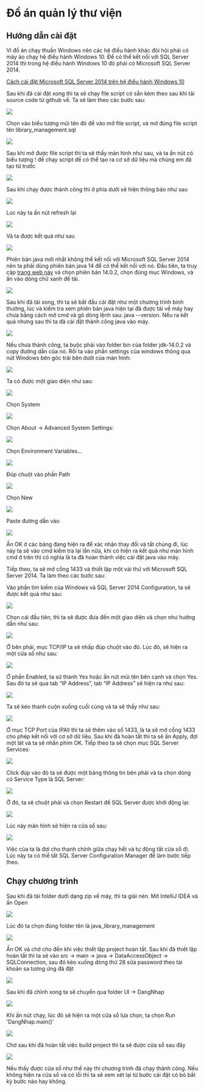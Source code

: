 # Đồ án quản lý thư viện
## Hướng dẫn cài đặt
Vì đồ án chạy thuần Windows nên các hệ điều hành khác đòi hỏi phải có máy ảo chạy hệ điều hành Windows 10. Để có thể kết nối với SQL Server 2014 thì trong hệ điều hành Windows 10 đó phải có Microsoft SQL Server 2014.

[Cách cài đặt Microsoft SQL Server 2014 trên hệ điều hành Windows 10](https://www.howkteam.vn/course/huong-dan-cai-dat/huong-dan-cai-dat-sql-server-102)

Sau khi đã cài đặt xong thì ta sẽ chạy file script có sẵn kèm theo sau khi tải source code từ github về. Ta sẽ làm theo các bước sau:

![](/image/1.png)

Chọn vào biểu tượng mũi tên đỏ để vào mở file script, và mở đúng file script tên library_management.sql

![](/image/2.png)

Sau khi mở được file script thì ta sẽ thấy màn hình như sau, và ta ấn nút có biểu tượng ! để chạy script để có thể tạo ra cơ sở dữ liệu mà chúng em đã tạo từ trước

![](/image/3.png)

Sau khi chạy được thành công thì ở phía dưới sẽ hiện thông báo như sau

![](/image/4.png)

Lúc này ta ấn nút refresh lại

![](/image/5.png)

Và ta được kết quả như sau

![](/image/6.png)

Phiên bản java mới nhất không thể kết nối với Microsoft SQL Server 2014 nên ta phải dùng phiên bản java 14 để có thể kết nối với nó. Đầu tiên, ta truy cập [trang web này](https://jdk.java.net/archive/) và chọn phiên bản 14.0.2, chọn đúng mục Windows, và ấn vào dòng chữ xanh để tải. 

![](/image/7.png)

Sau khi đã tải xong, thì ta sẽ bắt đầu cài đặt như một chương trình bình thường, lúc và kiểm tra xem phiên bản java hiện tại đã được tải về máy hay chưa bằng cách mở cmd và gõ dòng lệnh sau: java --version. Nếu ra kết quả nhưng sau thì ta đã cài đặt thành công java vào máy.

![](/image/8.png)

Nếu chưa thành công, ta buộc phải vào folder bin của folder jdk-14.0.2 và copy đường dẫn của nó. Rồi ta vào phần settings của windows thông qua nút Windows bên góc trái bên dưới của màn hình:

![](/image/9.png)

Ta có được một giao diện như sau:

![](/image/10.png)

Chọn System

![](/image/11.png)

Chọn About -> Advanced System Settings:

![](/image/12.jpg)

Chọn Environment Variables…

![](/image/13.png)

Đúp chuột vào phần Path

![](/image/14.png)

Chọn New

![](/image/15.png)

Paste đường dẫn vào

![](/image/16.png)

Ấn OK ở các bảng đang hiện ra để xác nhận thay đổi và tắt chúng đi, lúc này ta sẽ vào cmd kiểm tra lại lần nữa, khi có hiện ra kết quả như màn hình cmd ở trên thì có nghĩa là ta đã hoàn thành việc cài đặt java vào máy.

Tiếp theo, ta sẽ mở cổng 1433 và thiết lập một vài thứ với Microsoft SQL Server 2014. Ta làm theo các bước sau:

Vào phần tìm kiếm của Windows và SQL Server 2014 Configuration, ta sẽ được kết quả như sau:

![](/image/17.png)

Chọn cái đầu tiên, thì ta sẽ được đưa đến một giao diện và chọn như hướng dẫn như sau:

![](/image/18.png)

Ở bên phải, mục TCP/IP ta sẽ nhấp đúp chuột vào đó. Lúc đó, sẽ hiện ra một cửa sổ như sau:

![](/image/19.png)

Ở phần Enabled, ta sử thành Yes hoặc ấn nút mũi tên bên cạnh và chọn Yes. Sau đó ta sẽ qua tab “IP Address”, tab “IP Address” sẽ hiện ra như sau:

![](/image/20.png)

Ta sẽ kéo thanh cuộn xuống cuối cùng và ta sẽ thấy như sau:

![](/image/21.png)

Ở mục TCP Port của IPAll thì ta sẽ thêm vào số 1433, là ta sẽ mở cổng 1433 cho phép kết nối với cơ sở dữ liệu. Sau khi đã hoàn tất thì ta sẽ ấn Apply, đợi một lát và ta sẽ nhấn phím OK. Tiếp theo ta sẽ chọn mục SQL Server Services:

![](/image/22.png)

Click đúp vào đó ta sẽ được một bảng thông tin bên phải và ta chọn dòng có Service Type là SQL Server:

![](/image/23.png)

Ở đó, ta sẽ chuột phải và chọn Restart để SQL Server được khởi động lại:

![](/image/24.png)

Lúc này màn hình sẽ hiện ra cửa sổ sau:

![](/image/25.png)

Việc của ta là đợi cho thanh chính giữa chạy hết và tự động tắt cửa sổ đi. Lúc này ta có thể tắt SQL Server Configuration Manager để làm bước tiếp theo.

## Chạy chương trình

Sau khi đã tải folder dưới dạng zip về máy, thì ta giải nén. Mở IntelliJ IDEA và ấn Open

![](/image/26.png)

Lúc đó ta chọn đúng folder tên là java_library_management

![](/image/27.png)

Ấn OK và chờ cho đến khi việc thiết lập project hoàn tất. Sau khi đã thiết lập hoàn tất thì ta sẽ vào src -> main -> java -> DataAccessObject -> SQLConnection, sau đó kéo xuống dòng thứ 28 sửa password theo tài khoản sa tương ứng đã đặt

![](/image/31.png)

Sau khi đã chỉnh xong ta sẽ chuyển qua folder UI -> DangNhap

![](/image/28.png)

Khi ấn nút chạy, lúc đó sẽ hiện ra một cửa sổ lựa chọn, ta chọn Run 'DangNhap.main()'

![](/image/29.png)

Chờ sau khi đã hoàn tất việc build project thì ta sẽ được cửa sổ sau đây

![](/image/30.png)

Nếu thấy được cửa sổ như thế này thì chương trình đã chạy thành công. Nếu không hiện ra cửa sổ và có lỗi thì ta sẽ xem xét lại từ bước cài đặt có bỏ bất kỳ bước nào hay không.